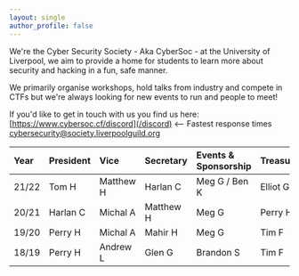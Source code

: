 ```yaml
---
layout: single
author_profile: false
---
```


We're the Cyber Security Society - Aka CyberSoc - at the University of Liverpool, we aim to provide a home for students to learn more about security and hacking in a fun, safe manner.

We primarily organise workshops, hold talks from industry and compete in CTFs but we're always looking for new events to run and people to meet!

If you'd like to get in touch with us you find us here:\
[https://www.cybersoc.cf/discord](/discord) <-- Fastest response times\
[cybersecurity@society.liverpoolguild.org](mailto:cybersecurity@society.liverpoolguild.org)

| Year | President | Vice | Secretary | Events & Sponsorship | Treasurer |
|:-----|:----------|:-----|:----------|:---------------------|:----------|
| 21/22 | Tom H | Matthew H | Harlan C | Meg G / Ben K | Elliot G |
| 20/21 | Harlan C | Michal A | Matthew H | Meg G | Perry H |
| 19/20 | Perry H | Michal A | Mahir H | Meg G | Tim F |
| 18/19 | Perry H | Andrew L | Glen G | Brandon S | Tim F |
